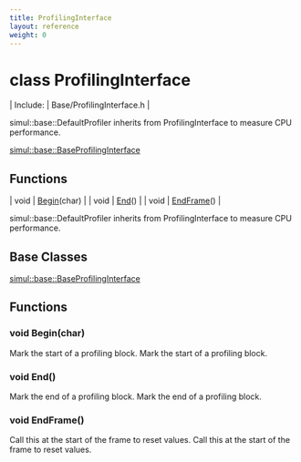 ```yaml
---
title: ProfilingInterface
layout: reference
weight: 0
---
```

class ProfilingInterface
===

| Include: | Base/ProfilingInterface.h |

simul::base::DefaultProfiler inherits from ProfilingInterface to measure CPU performance.

[simul::base::BaseProfilingInterface](BaseProfilingInterface)

Functions
---

| void | [Begin](#Begin)(char) |
| void | [End](#End)() |
| void | [EndFrame](#EndFrame)() |

simul::base::DefaultProfiler inherits from ProfilingInterface to measure CPU performance.
  


Base Classes
---
[simul::base::BaseProfilingInterface](BaseProfilingInterface)

Functions
---

### <a name="Begin"/>void Begin(char)
Mark the start of a profiling block.
Mark the start of a profiling block.

### <a name="End"/>void End()
Mark the end of a profiling block.
Mark the end of a profiling block.

### <a name="EndFrame"/>void EndFrame()
Call this at the start of the frame to reset values.
Call this at the start of the frame to reset values.
